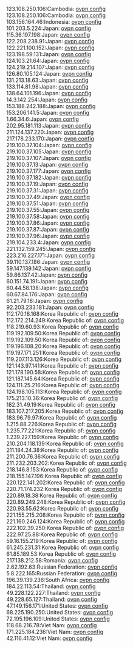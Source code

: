 123.108.250.106:Cambodia: [ovpn config](vpn/123_108_250_106.ovpn)  
123.108.250.106:Cambodia: [ovpn config](vpn/123_108_250_106.ovpn)  
103.156.164.46:Indonesia: [ovpn config](vpn/103_156_164_46.ovpn)  
101.203.5.224:Japan: [ovpn config](vpn/101_203_5_224.ovpn)  
115.36.197.198:Japan: [ovpn config](vpn/115_36_197_198.ovpn)  
122.208.238.91:Japan: [ovpn config](vpn/122_208_238_91.ovpn)  
122.221.100.152:Japan: [ovpn config](vpn/122_221_100_152.ovpn)  
123.198.59.131:Japan: [ovpn config](vpn/123_198_59_131.ovpn)  
124.103.21.64:Japan: [ovpn config](vpn/124_103_21_64.ovpn)  
124.219.214.107:Japan: [ovpn config](vpn/124_219_214_107.ovpn)  
126.80.105.124:Japan: [ovpn config](vpn/126_80_105_124.ovpn)  
131.213.18.63:Japan: [ovpn config](vpn/131_213_18_63.ovpn)  
133.114.81.98:Japan: [ovpn config](vpn/133_114_81_98.ovpn)  
138.64.101.196:Japan: [ovpn config](vpn/138_64_101_196.ovpn)  
14.3.142.254:Japan: [ovpn config](vpn/14_3_142_254.ovpn)  
153.188.242.188:Japan: [ovpn config](vpn/153_188_242_188.ovpn)  
153.206.141.5:Japan: [ovpn config](vpn/153_206_141_5.ovpn)  
1.66.34.6:Japan: [ovpn config](vpn/1_66_34_6.ovpn)  
202.95.181.113:Japan: [ovpn config](vpn/202_95_181_113.ovpn)  
211.124.137.220:Japan: [ovpn config](vpn/211_124_137_220.ovpn)  
217.178.233.170:Japan: [ovpn config](vpn/217_178_233_170.ovpn)  
219.100.37.104:Japan: [ovpn config](vpn/219_100_37_104.ovpn)  
219.100.37.105:Japan: [ovpn config](vpn/219_100_37_105.ovpn)  
219.100.37.107:Japan: [ovpn config](vpn/219_100_37_107.ovpn)  
219.100.37.13:Japan: [ovpn config](vpn/219_100_37_13.ovpn)  
219.100.37.177:Japan: [ovpn config](vpn/219_100_37_177.ovpn)  
219.100.37.182:Japan: [ovpn config](vpn/219_100_37_182.ovpn)  
219.100.37.19:Japan: [ovpn config](vpn/219_100_37_19.ovpn)  
219.100.37.31:Japan: [ovpn config](vpn/219_100_37_31.ovpn)  
219.100.37.49:Japan: [ovpn config](vpn/219_100_37_49.ovpn)  
219.100.37.51:Japan: [ovpn config](vpn/219_100_37_51.ovpn)  
219.100.37.55:Japan: [ovpn config](vpn/219_100_37_55.ovpn)  
219.100.37.58:Japan: [ovpn config](vpn/219_100_37_58.ovpn)  
219.100.37.86:Japan: [ovpn config](vpn/219_100_37_86.ovpn)  
219.100.37.87:Japan: [ovpn config](vpn/219_100_37_87.ovpn)  
219.100.37.96:Japan: [ovpn config](vpn/219_100_37_96.ovpn)  
219.104.233.4:Japan: [ovpn config](vpn/219_104_233_4.ovpn)  
221.132.159.245:Japan: [ovpn config](vpn/221_132_159_245.ovpn)  
223.216.227.171:Japan: [ovpn config](vpn/223_216_227_171.ovpn)  
39.110.137.186:Japan: [ovpn config](vpn/39_110_137_186.ovpn)  
59.147.139.142:Japan: [ovpn config](vpn/59_147_139_142.ovpn)  
59.86.137.42:Japan: [ovpn config](vpn/59_86_137_42.ovpn)  
60.151.74.191:Japan: [ovpn config](vpn/60_151_74_191.ovpn)  
60.44.58.138:Japan: [ovpn config](vpn/60_44_58_138.ovpn)  
60.67.84.176:Japan: [ovpn config](vpn/60_67_84_176.ovpn)  
61.21.79.18:Japan: [ovpn config](vpn/61_21_79_18.ovpn)  
92.203.233.181:Japan: [ovpn config](vpn/92_203_233_181.ovpn)  
112.170.18.168:Korea Republic of: [ovpn config](vpn/112_170_18_168.ovpn)  
112.172.214.249:Korea Republic of: [ovpn config](vpn/112_172_214_249.ovpn)  
118.219.60.93:Korea Republic of: [ovpn config](vpn/118_219_60_93.ovpn)  
119.192.109.50:Korea Republic of: [ovpn config](vpn/119_192_109_50.ovpn)  
119.192.109.50:Korea Republic of: [ovpn config](vpn/119_192_109_50.ovpn)  
119.196.108.20:Korea Republic of: [ovpn config](vpn/119_196_108_20.ovpn)  
119.197.171.251:Korea Republic of: [ovpn config](vpn/119_197_171_251.ovpn)  
119.207.113.126:Korea Republic of: [ovpn config](vpn/119_207_113_126.ovpn)  
121.143.97.141:Korea Republic of: [ovpn config](vpn/121_143_97_141.ovpn)  
121.178.190.58:Korea Republic of: [ovpn config](vpn/121_178_190_58.ovpn)  
121.187.145.64:Korea Republic of: [ovpn config](vpn/121_187_145_64.ovpn)  
124.111.25.216:Korea Republic of: [ovpn config](vpn/124_111_25_216.ovpn)  
124.198.105.113:Korea Republic of: [ovpn config](vpn/124_198_105_113.ovpn)  
175.213.10.36:Korea Republic of: [ovpn config](vpn/175_213_10_36.ovpn)  
182.31.49.19:Korea Republic of: [ovpn config](vpn/182_31_49_19.ovpn)  
183.107.217.205:Korea Republic of: [ovpn config](vpn/183_107_217_205.ovpn)  
183.96.79.97:Korea Republic of: [ovpn config](vpn/183_96_79_97.ovpn)  
1.215.88.226:Korea Republic of: [ovpn config](vpn/1_215_88_226.ovpn)  
1.235.77.221:Korea Republic of: [ovpn config](vpn/1_235_77_221.ovpn)  
1.239.227.159:Korea Republic of: [ovpn config](vpn/1_239_227_159.ovpn)  
210.204.118.139:Korea Republic of: [ovpn config](vpn/210_204_118_139.ovpn)  
211.184.24.38:Korea Republic of: [ovpn config](vpn/211_184_24_38.ovpn)  
211.200.76.36:Korea Republic of: [ovpn config](vpn/211_200_76_36.ovpn)  
211.232.203.202:Korea Republic of: [ovpn config](vpn/211_232_203_202.ovpn)  
218.146.8.153:Korea Republic of: [ovpn config](vpn/218_146_8_153.ovpn)  
218.155.147.196:Korea Republic of: [ovpn config](vpn/218_155_147_196.ovpn)  
220.122.141.202:Korea Republic of: [ovpn config](vpn/220_122_141_202.ovpn)  
220.71.174.232:Korea Republic of: [ovpn config](vpn/220_71_174_232.ovpn)  
220.89.18.38:Korea Republic of: [ovpn config](vpn/220_89_18_38.ovpn)  
220.89.249.248:Korea Republic of: [ovpn config](vpn/220_89_249_248.ovpn)  
220.93.55.62:Korea Republic of: [ovpn config](vpn/220_93_55_62.ovpn)  
221.155.215.208:Korea Republic of: [ovpn config](vpn/221_155_215_208.ovpn)  
221.160.246.124:Korea Republic of: [ovpn config](vpn/221_160_246_124.ovpn)  
222.102.39.250:Korea Republic of: [ovpn config](vpn/222_102_39_250.ovpn)  
222.97.25.88:Korea Republic of: [ovpn config](vpn/222_97_25_88.ovpn)  
59.16.155.219:Korea Republic of: [ovpn config](vpn/59_16_155_219.ovpn)  
61.245.231.31:Korea Republic of: [ovpn config](vpn/61_245_231_31.ovpn)  
61.85.189.53:Korea Republic of: [ovpn config](vpn/61_85_189_53.ovpn)  
217.138.212.58:Romania: [ovpn config](vpn/217_138_212_58.ovpn)  
2.62.192.63:Russian Federation: [ovpn config](vpn/2_62_192_63.ovpn)  
5.8.222.165:Russian Federation: [ovpn config](vpn/5_8_222_165.ovpn)  
196.39.139.236:South Africa: [ovpn config](vpn/196_39_139_236.ovpn)  
184.22.113.54:Thailand: [ovpn config](vpn/184_22_113_54.ovpn)  
49.228.122.227:Thailand: [ovpn config](vpn/49_228_122_227.ovpn)  
49.228.65.127:Thailand: [ovpn config](vpn/49_228_65_127.ovpn)  
47.149.156.171:United States: [ovpn config](vpn/47_149_156_171.ovpn)  
68.225.190.250:United States: [ovpn config](vpn/68_225_190_250.ovpn)  
72.195.196.109:United States: [ovpn config](vpn/72_195_196_109.ovpn)  
118.68.216.78:Viet Nam: [ovpn config](vpn/118_68_216_78.ovpn)  
171.225.184.236:Viet Nam: [ovpn config](vpn/171_225_184_236.ovpn)  
42.116.41.12:Viet Nam: [ovpn config](vpn/42_116_41_12.ovpn)  
